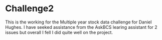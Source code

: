 # Challenge2

This is the working for the Multiple year stock data challenge for Daniel Hughes. I have seeked assistance from the AskBCS learing assistant for 2 issues but overall I fell I did quite well on the project. 
